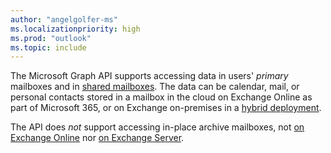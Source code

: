 ```yaml
---
author: "angelgolfer-ms"
ms.localizationpriority: high
ms.prod: "outlook"
ms.topic: include
---
```


<!-- markdownlint-disable MD041-->

The Microsoft Graph API supports accessing data in users' _primary_ mailboxes and in [shared mailboxes](https://support.office.com/article/open-and-use-a-shared-mailbox-in-outlook-d94a8e9e-21f1-4240-808b-de9c9c088afd). The data can be calendar, mail, or personal contacts stored in a mailbox in the cloud on Exchange Online as part of Microsoft 365, or on Exchange on-premises in a [hybrid deployment](/graph/hybrid-rest-support).

The API does _not_ support accessing in-place archive mailboxes, not [on Exchange Online](/microsoft-365/compliance/enable-archive-mailboxes) nor [on Exchange Server](/Exchange/policy-and-compliance/in-place-archiving/in-place-archiving?view=exchserver-2019&preserve-view=true).
